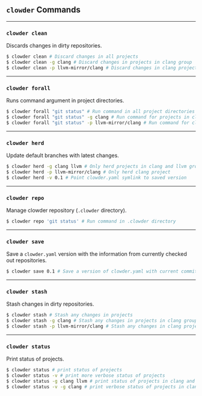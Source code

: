 ## `clowder` Commands

---

### `clowder clean`

Discards changes in dirty repositories.

```bash
$ clowder clean # Discard changes in all projects
$ clowder clean -g clang # Discard changes in projects in clang group
$ clowder clean -p llvm-mirror/clang # Discard changes in clang project
```

---

### `clowder forall`

Runs command argument in project directories.

```bash
$ clowder forall "git status" # Run command in all project directories
$ clowder forall "git status" -g clang # Run command for projects in clang group
$ clowder forall "git status" -p llvm-mirror/clang # Run command for clang project
```

---

### `clowder herd`

Update default branches with latest changes.

```bash
$ clowder herd -g clang llvm # Only herd projects in clang and llvm groups
$ clowder herd -p llvm-mirror/clang # Only herd clang project
$ clowder herd -v 0.1 # Point clowder.yaml symlink to saved version
```

---

### `clowder repo`

Manage clowder repository (`.clowder` directory).

```bash
$ clowder repo 'git status' # Run command in .clowder directory
```

---

### `clowder save`

Save a `clowder.yaml` version with the information from currently checked out repositories.

```bash
$ clowder save 0.1 # Save a version of clowder.yaml with current commit sha's
```

---

### `clowder stash`

Stash changes in dirty repositories.

```bash
$ clowder stash # Stash any changes in projects
$ clowder stash -g clang # Stash any changes in projects in clang group
$ clowder stash -p llvm-mirror/clang # Stash any changes in clang project
```

---

### `clowder status`

Print status of projects.

```bash
$ clowder status # print status of projects
$ clowder status -v # print more verbose status of projects
$ clowder status -g clang llvm # print status of projects in clang and llvm groups
$ clowder status -v -g clang # print verbose status of projects in clang group
```
